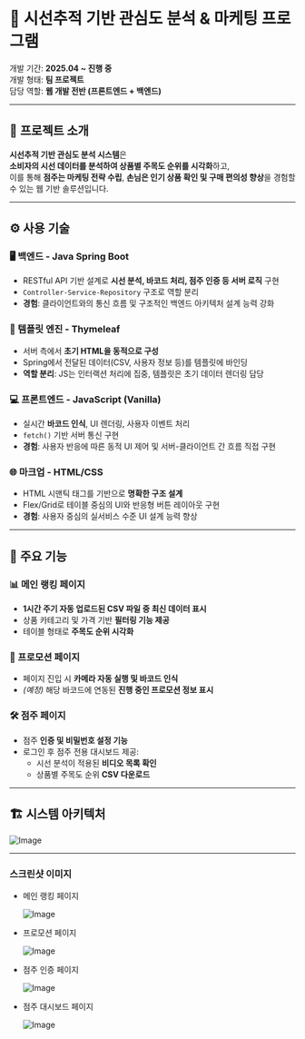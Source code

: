 # 👀 시선추적 기반 관심도 분석 & 마케팅 프로그램

개발 기간: **2025.04 ~ 진행 중**  
개발 형태: **팀 프로젝트**  
담당 역할: **웹 개발 전반 (프론트엔드 + 백엔드)**

---

## 📌 프로젝트 소개

**시선추적 기반 관심도 분석 시스템**은  
**소비자의 시선 데이터를 분석하여 상품별 주목도 순위를 시각화**하고,  
이를 통해 **점주는 마케팅 전략 수립**, **손님은 인기 상품 확인 및 구매 편의성 향상**을 경험할 수 있는 웹 기반 솔루션입니다.

---

## ⚙️ 사용 기술

### 🖥 백엔드 - Java Spring Boot
- RESTful API 기반 설계로 **시선 분석, 바코드 처리, 점주 인증 등 서버 로직** 구현
- `Controller-Service-Repository` 구조로 역할 분리
- **경험**: 클라이언트와의 통신 흐름 및 구조적인 백엔드 아키텍처 설계 능력 강화

### 🧩 템플릿 엔진 - Thymeleaf
- 서버 측에서 **초기 HTML을 동적으로 구성**
- Spring에서 전달된 데이터(CSV, 사용자 정보 등)를 템플릿에 바인딩
- **역할 분리**: JS는 인터랙션 처리에 집중, 템플릿은 초기 데이터 렌더링 담당

### 💻 프론트엔드 - JavaScript (Vanilla)
- 실시간 **바코드 인식**, UI 렌더링, 사용자 이벤트 처리
- `fetch()` 기반 서버 통신 구현
- **경험**: 사용자 반응에 따른 동적 UI 제어 및 서버-클라이언트 간 흐름 직접 구현

### 🌐 마크업 - HTML/CSS
- HTML 시맨틱 태그를 기반으로 **명확한 구조 설계**
- Flex/Grid로 테이블 중심의 UI와 반응형 버튼 레이아웃 구현
- **경험**: 사용자 중심의 실서비스 수준 UI 설계 능력 향상

---

## 🔑 주요 기능

### 📊 메인 랭킹 페이지
- **1시간 주기 자동 업로드된 CSV 파일 중 최신 데이터 표시**
- 상품 카테고리 및 가격 기반 **필터링 기능 제공**
- 테이블 형태로 **주목도 순위 시각화**

### 🎯 프로모션 페이지
- 페이지 진입 시 **카메라 자동 실행 및 바코드 인식**
- *(예정)* 해당 바코드에 연동된 **진행 중인 프로모션 정보 표시**

### 🛠 점주 페이지
- 점주 **인증 및 비밀번호 설정 기능**
- 로그인 후 점주 전용 대시보드 제공:
  - 시선 분석이 적용된 **비디오 목록 확인**
  - 상품별 주목도 순위 **CSV 다운로드**

---

## 🏗 시스템 아키텍처
![Image]("https://github.comㅋ/user-attachments/assets/bfc43480-4249-4bf9-8c80-75b6d9c3da86)


---

### 스크린샷 이미지

- 메인 랭킹 페이지
  
  ![Image](https://github.com/user-attachments/assets/c0fb2d91-1fdd-4a8b-bf28-a1102c067bc1)
- 프로모션 페이지
  
  ![Image](https://github.com/user-attachments/assets/0d6f1a6f-af50-419e-aad6-e098671fc010)
- 점주 인증 페이지
  
  ![Image](https://github.com/user-attachments/assets/a5143f23-0ff6-497b-9699-3478c08f71b9)
- 점주 대시보드 페이지
  
  ![Image](https://github.com/user-attachments/assets/4fa1b392-7e34-4385-ab3d-e12c88ce47f0)
